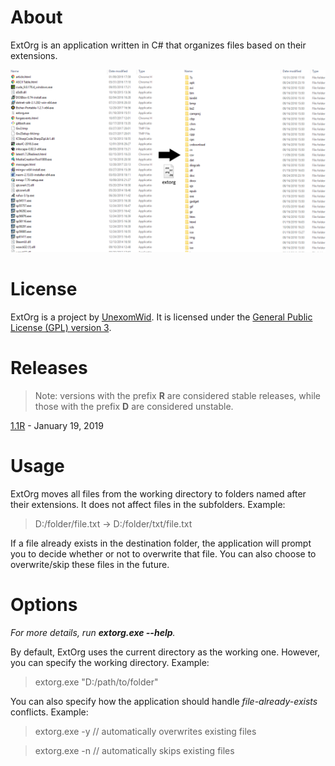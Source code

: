 # About

ExtOrg is an application written in C# that organizes files based on their extensions.

![Example](img/example.png)

# License

ExtOrg is a project by [UnexomWid](http://unexomwid.github.io). It is licensed under the [General Public License (GPL) version 3](https://www.gnu.org/licenses/gpl-3.0.en.html).

# Releases

>Note: versions with the prefix **R** are considered stable releases, while those with the prefix **D** are considered unstable.

[1.1R](https://github.com/UnexomWid/ExtOrg/releases/tag/v1.1R) - January 19, 2019

# Usage

ExtOrg moves all files from the working directory to folders named after their extensions. It does not affect files in the subfolders. Example:
>D:/folder/file.txt -> D:/folder/txt/file.txt

If a file already exists in the destination folder, the application will prompt you to decide whether or not to overwrite that file. You can also choose to overwrite/skip these files in the future.

# Options

*For more details, run **extorg.exe --help**.*

By default, ExtOrg uses the current directory as the working one. However, you can specify the working directory. Example:
>extorg.exe "D:/path/to/folder"

You can also specify how the application should handle *file-already-exists* conflicts. Example:
>extorg.exe -y // automatically overwrites existing files

>extorg.exe -n // automatically skips existing files